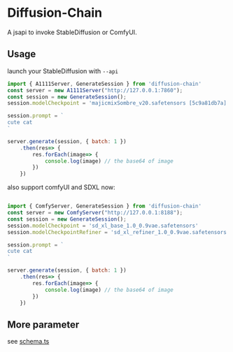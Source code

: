 # Diffusion-Chain
A jsapi to invoke StableDiffusion or ComfyUI.

## Usage 
launch your StableDiffusion with `--api`

```javascript
import { A1111Server, GenerateSession } from 'diffusion-chain'
const server = new A1111Server("http://127.0.0.1:7860");
const session = new GenerateSession();
session.modelCheckpoint = 'majicmixSombre_v20.safetensors [5c9a81db7a]'

session.prompt = `
cute cat
`

server.generate(session, { batch: 1 })
    .then(res=> {
        res.forEach(image=> {
            console.log(image) // the base64 of image
        })
    })
```

also support comfyUI and SDXL now:
```javascript

import { ComfyServer, GenerateSession } from 'diffusion-chain'
const server = new ComfyServer("http://127.0.0.1:8188");
const session = new GenerateSession();
session.modelCheckpoint = 'sd_xl_base_1.0_0.9vae.safetensors'
session.modelCheckpointRefiner = 'sd_xl_refiner_1.0_0.9vae.safetensors'

session.prompt = `
cute cat
`

server.generate(session, { batch: 1 })
    .then(res=> {
        res.forEach(image=> {
            console.log(image) // the base64 of image
        })
    })
```

## More parameter
see [schema.ts](https://github.com/zombieyang/diffusion-chain/blob/main/src/sessions/GenerateSession.ts)
